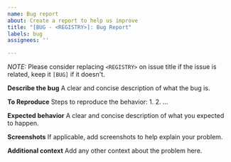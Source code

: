 ```yaml
---
name: Bug report
about: Create a report to help us improve
title: "[BUG - <REGISTRY>]: Bug Report"
labels: bug
assignees: ''

---
```


_NOTE:_ Please consider replacing `<REGISTRY>` on issue title if the issue is related, keep it `[BUG]` if it doesn't.

**Describe the bug**
A clear and concise description of what the bug is.

**To Reproduce**
Steps to reproduce the behavior:
1.
2.
...

**Expected behavior**
A clear and concise description of what you expected to happen.

**Screenshots**
If applicable, add screenshots to help explain your problem.

**Additional context**
Add any other context about the problem here.
